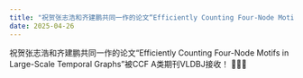 ```yaml
---
title: "祝贺张志浩和齐建鹏共同一作的论文“Efficiently Counting Four-Node Motifs in Large-Scale Temporal Graphs”被CCF A类期刊VLDBJ接收！🎉🎉🎉"
date: 2025-04-26
---
```



<!--more-->

祝贺张志浩和齐建鹏共同一作的论文“Efficiently Counting Four-Node Motifs in Large-Scale Temporal Graphs”被CCF A类期刊VLDBJ接收！ 🎉🎉🎉